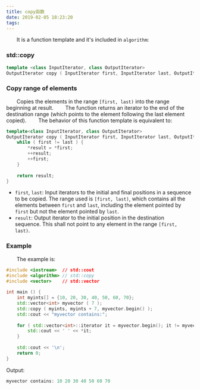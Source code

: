 ```yaml
---
title: copy函数
date: 2019-02-05 18:23:20
tags:
---
```

&emsp;&emsp;It is a function template and it's included in `algorithm`:

### std::copy

``` cpp
template <class InputIterator, class OutputIterator>
OutputIterator copy ( InputIterator first, InputIterator last, OutputIterator result );
```

### Copy range of elements

&emsp;&emsp;Copies the elements in the range `[first, last)` into the range beginning at result.
&emsp;&emsp;The function returns an iterator to the end of the destination range (which points to the element following the last element copied).
&emsp;&emsp;The behavior of this function template is equivalent to:

``` cpp
template<class InputIterator, class OutputIterator>
OutputIterator copy ( InputIterator first, InputIterator last, OutputIterator result ) {
    while ( first != last ) {
        *result = *first;
        ++result;
        ++first;
    }
​
    return result;
}
```

- `first`, `last`: Input iterators to the initial and final positions in a sequence to be copied. The range used is `[first, last)`, which contains all the elements between `first` and `last`, including the element pointed by `first` but not the element pointed by `last`.
- `result`: Output iterator to the initial position in the destination sequence. This shall not point to any element in the range `[first, last)`.

### Example

&emsp;&emsp;The example is:

``` cpp
#include <iostream>  // std::cout
#include <algorithm> // std::copy
#include <vector>    // std::vector
​
int main () {
    int myints[] = {10, 20, 30, 40, 50, 60, 70};
    std::vector<int> myvector ( 7 );
    std::copy ( myints, myints + 7, myvector.begin() );
    std::cout << "myvector contains:";
​
    for ( std::vector<int>::iterator it = myvector.begin(); it != myvector.end(); ++it ) {
        std::cout << ' ' << *it;
    }
​
    std::cout << '\n';
    return 0;
}
```

Output:

``` cpp
myvector contains: 10 20 30 40 50 60 70
```